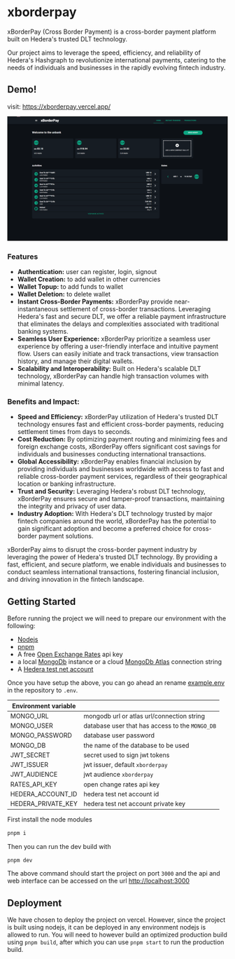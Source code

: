 # xborderpay

xBorderPay (Cross Border Payment) is a cross-border payment platform built on Hedera's trusted DLT technology. 

Our project aims to leverage the speed, efficiency, and reliability of Hedera's Hashgraph to revolutionize international payments, catering to the needs of individuals and businesses in the rapidly evolving fintech industry.

## Demo!

visit: <a href="https://xborderpay.vercel.app/" target="_blank">https://xborderpay.vercel.app/</a>

!["xBorderPay Preview"](https://github.com/PascalBenstrong/xborderpay/blob/main/screenshots/home-preview.png?raw=true "Home Page Preview")

### Features

- **Authentication:** user can register, login, signout
- **Wallet Creation:** to add wallet in other currencies
- **Wallet Topup:** to add funds to wallet
- **Wallet Deletion:** to delete wallet
- **Instant Cross-Border Payments:** xBorderPay provide near-instantaneous settlement of cross-border transactions. Leveraging Hedera's fast and secure DLT, we offer a reliable payment infrastructure that eliminates the delays and complexities associated with traditional banking systems.
- **Seamless User Experience:** xBorderPay prioritize a seamless user experience by offering a user-friendly interface and intuitive payment flow. Users can easily initiate and track transactions, view transaction history, and manage their digital wallets.
- **Scalability and Interoperability:** Built on Hedera's scalable DLT technology, xBorderPay can handle high transaction volumes with minimal latency.

### Benefits and Impact:

- **Speed and Efficiency:** xBorderPay utilization of Hedera's trusted DLT technology ensures fast and efficient cross-border payments, reducing settlement times from days to seconds.
- **Cost Reduction:** By optimizing payment routing and minimizing fees and foreign exchange costs, xBorderPay offers significant cost savings for individuals and businesses conducting international transactions.
- **Global Accessibility:** xBorderPay enables financial inclusion by providing individuals and businesses worldwide with access to fast and reliable cross-border payment services, regardless of their geographical location or banking infrastructure.
- **Trust and Security:** Leveraging Hedera's robust DLT technology, xBorderPay ensures secure and tamper-proof transactions, maintaining the integrity and privacy of user data.
- **Industry Adoption:** With Hedera's DLT technology trusted by major fintech companies around the world, xBorderPay has the potential to gain significant adoption and become a preferred choice for cross-border payment solutions.

xBorderPay aims to disrupt the cross-border payment industry by leveraging the power of Hedera's trusted DLT technology. By providing a fast, efficient, and secure platform, we enable individuals and businesses to conduct seamless international transactions, fostering financial inclusion, and driving innovation in the fintech landscape.

## Getting Started
Before running the project we will need to prepare our environment with the following:

- [Nodejs](https://nodejs.org/en/download)
- [pnpm](https://pnpm.io/installation)
- A free [Open Exchange Rates](https://openexchangerates.org/) api key
- a local [MongoDb](https://www.mongodb.com/docs/manual/installation/) instance or a cloud [MongoDb Atlas](https://www.mongodb.com/atlas) connection string
- A [Hedera test net account](https://docs.hedera.com/hedera/getting-started/environment-set-up)

Once you have setup the above, you can go ahead an rename [example.env](./example.env) in the repository to `.env`.

| Environment variable |                                                 |
| -------------------- | ----------------------------------------------- |
| MONGO_URL            | mongodb url or atlas url/connection string      |
| MONGO_USER           | database user that has access to the `MONGO_DB` |
| MONGO_PASSWORD       | database user password                          |
| MONGO_DB             | the name of the database to be used             |
| JWT_SECRET           | secret used to sign jwt tokens                  |
| JWT_ISSUER           | jwt issuer, default `xborderpay`                |
| JWT_AUDIENCE         | jwt audience `xborderpay`                       |
| RATES_API_KEY        | open change rates api key                       |
| HEDERA_ACCOUNT_ID    | hedera test net account id                      |
| HEDERA_PRIVATE_KEY   | hedera test net account private key             |


First install the node modules
```bash
pnpm i
```

Then you can run the dev build with
```bash
pnpm dev
```
The above command should start the project on port `3000` and the api and web interface can be accessed on the url [http://localhost:3000](http://localhost:3000)

## Deployment

We have chosen to deploy the project on vercel. However, since the project is built using nodejs, it can be deployed in any environment nodejs is allowed to run.
You will need to however build an optimized production build using `pnpm build`, after which you can use `pnpm start` to run the production build.
